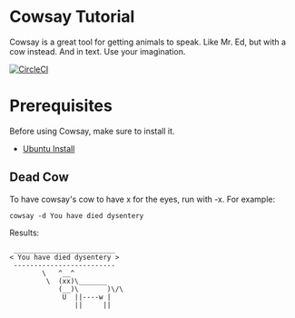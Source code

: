 # Cowsay Tutorial

Cowsay is a great tool for getting animals to speak.  Like Mr. Ed, but with a cow instead.  And in text.  Use your imagination.

[![CircleCI](https://circleci.com/gh/lastcoolnameleft/cowsay-tutorial.svg?style=svg)](https://circleci.com/gh/lastcoolnameleft/cowsay-tutorial)

# Prerequisites

Before using Cowsay, make sure to install it.

* [Ubuntu Install](prerequisite.md)


## Dead Cow

To have cowsay's cow to have x for the eyes, run with -x.  For example:

```shell
cowsay -d You have died dysentery
```

Results:

```shell
 _________________________
< You have died dysentery >
 -------------------------
        \   ^__^
         \  (xx)\_______
            (__)\       )\/\
             U  ||----w |
                ||     ||
```

